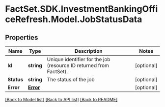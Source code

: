 # FactSet.SDK.InvestmentBankingOfficeRefresh.Model.JobStatusData

## Properties

Name | Type | Description | Notes
------------ | ------------- | ------------- | -------------
**Id** | **string** | Unique identifier for the job (resource ID returned from FactSet). | [optional] 
**Status** | **string** | The status of the job | [optional] 
**Error** | [**Error**](Error.md) |  | [optional] 

[[Back to Model list]](../README.md#documentation-for-models) [[Back to API list]](../README.md#documentation-for-api-endpoints) [[Back to README]](../README.md)

